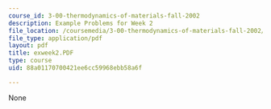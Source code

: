 ```yaml
---
course_id: 3-00-thermodynamics-of-materials-fall-2002
description: Example Problems for Week 2
file_location: /coursemedia/3-00-thermodynamics-of-materials-fall-2002/88a01170700421ee6cc59968ebb58a6f_exweek2.PDF
file_type: application/pdf
layout: pdf
title: exweek2.PDF
type: course
uid: 88a01170700421ee6cc59968ebb58a6f

---
```

None